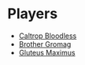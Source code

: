 # Players

- [Caltrop Bloodless](CaltropBloodless.md)
- [Brother Gromag](BrotherGromag.md)
- [Gluteus Maximus](GluteusMaximus.md)
